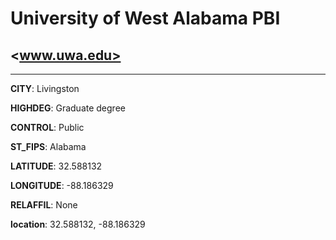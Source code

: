 # University of West Alabama PBI
## <www.uwa.edu>
---
**CITY**: Livingston

**HIGHDEG**: Graduate degree

**CONTROL**: Public

**ST_FIPS**: Alabama

**LATITUDE**: 32.588132

**LONGITUDE**: -88.186329

**RELAFFIL**: None

**location**: 32.588132, -88.186329